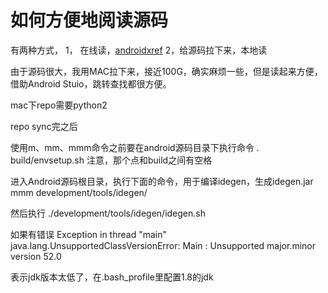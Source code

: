 # 如何方便地阅读源码

有两种方式，
1， 在线读，[androidxref](http://androidxref.com)
2，给源码拉下来，本地读

由于源码很大，我用MAC拉下来，接近100G，确实麻烦一些，但是读起来方便，借助Android Stuio，跳转查找都很方便。

mac下repo需要python2

repo sync完之后

使用m、mm、mmm命令之前要在android源码目录下执行命令
. build/envsetup.sh
注意，那个点和build之间有空格

进入Android源码根目录，执行下面的命令，用于编译idegen，生成idegen.jar
mmm development/tools/idegen/

然后执行
./development/tools/idegen/idegen.sh

如果有错误
Exception in thread "main" java.lang.UnsupportedClassVersionError: Main : Unsupported major.minor version 52.0

表示jdk版本太低了，在.bash_profile里配置1.8的jdk